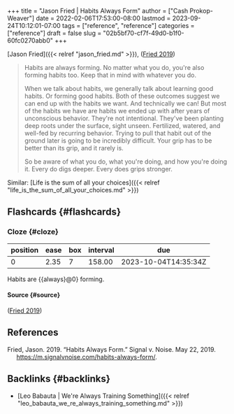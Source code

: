 +++
title = "Jason Fried | Habits Always Form"
author = ["Cash Prokop-Weaver"]
date = 2022-02-06T17:53:00-08:00
lastmod = 2023-09-24T10:12:01-07:00
tags = ["reference", "reference"]
categories = ["reference"]
draft = false
slug = "02b5bf70-cf7f-49d0-b1f0-60fc0270abb0"
+++

[Jason Fried]({{< relref "jason_fried.md" >}}), (<a href="#citeproc_bib_item_1">Fried 2019</a>)

> Habits are always forming. No matter what you do, you're also forming habits too. Keep that in mind with whatever you do.
>
> When we talk about habits, we generally talk about learning good habits. Or forming good habits. Both of these outcomes suggest we can end up with the habits we want. And technically we can! But most of the habits we have are habits we ended up with after years of unconscious behavior. They're not intentional. They've been planting deep roots under the surface, sight unseen. Fertilized, watered, and well-fed by recurring behavior. Trying to pull that habit out of the ground later is going to be incredibly difficult. Your grip has to be better than its grip, and it rarely is.
>
> So be aware of what you do, what you're doing, and how you're doing it. Every do digs deeper. Every does grips stronger.

Similar: [Life is the sum of all your choices]({{< relref "life_is_the_sum_of_all_your_choices.md" >}})


## Flashcards {#flashcards}


### Cloze {#cloze}

| position | ease | box | interval | due                  |
|----------|------|-----|----------|----------------------|
| 0        | 2.35 | 7   | 158.00   | 2023-10-04T14:35:34Z |

Habits are {{always}@0} forming.


#### Source {#source}

(<a href="#citeproc_bib_item_1">Fried 2019</a>)

## References

<style>.csl-entry{text-indent: -1.5em; margin-left: 1.5em;}</style><div class="csl-bib-body">
  <div class="csl-entry"><a id="citeproc_bib_item_1"></a>Fried, Jason. 2019. “Habits Always Form.” Signal v. Noise. May 22, 2019. <a href="https://m.signalvnoise.com/habits-always-form/">https://m.signalvnoise.com/habits-always-form/</a>.</div>
</div>


## Backlinks {#backlinks}

-   [Leo Babauta | We're Always Training Something]({{< relref "leo_babauta_we_re_always_training_something.md" >}})
